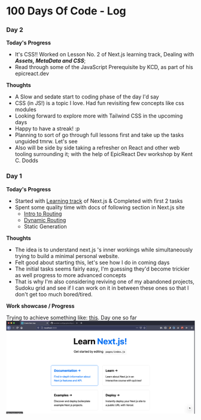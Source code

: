 # 100 Days Of Code - Log

### Day 2

**Today's Progress**

- It's CSS!! Worked on Lesson No. 2 of Next.js learning track, Dealing with _**Assets, MetaData and CSS**_;
- Read through some of the JavaScript Prerequisite by KCD, as part of his epicreact.dev

**Thoughts**

- A Slow and sedate start to coding phase of the day I'd say
- CSS (in JS!) is a topic I love. Had fun revisiting few concepts like css modules
- Looking forward to explore more with Tailwind CSS in the upcoming days
- Happy to have a streak! :p
- Planning to sort of go through full lessons first and take up the tasks unguided tmrw. Let's see
- Also will be side by side taking a refresher on React and other web tooling surrounding it; with the help of EpicReact Dev workshop by Kent C. Dodds

### Day 1

**Today's Progress**

- Started with [Learning track](https://nextjs.org/learn/basics/create-nextjs-app) of Next.js & Completed with first 2 tasks
- Spent some quality time with docs of following section in Next.js site
  - [Intro to Routing](https://nextjs.org/docs/routing/introduction)
  - [Dynamic Routing](https://nextjs.org/docs/routing/dynamic-routes)
  - Static Generation

**Thoughts**

- The idea is to understand next.js 's inner workings while simultaneously trying to build a minimal personal website.
- Felt good about starting this, let's see how I do in coming days
- The initial tasks seems fairly easy, I'm guessing they'd become trickier as well progress to more advanced concepts
- That is why I'm also considering reviving one of my abandoned projects, Sudoku grid and see if I can work on it in between these ones so that I don't get too much bored/tired.

**Work showcase / Progress**

Trying to achieve something like: [this](https://next-learn-starter.now.sh/).
Day one so far
![Day One](assets/day_1_nextjs_welcome.png)
